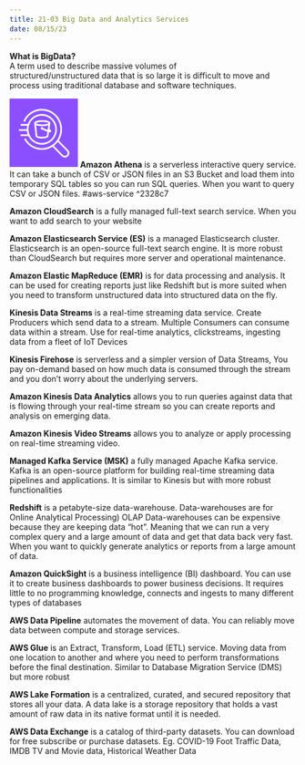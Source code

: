 ```yaml
---
title: 21-03 Big Data and Analytics Services
date: 08/15/23
---
```


**What is BigData?**  
A term used to describe massive volumes of structured/unstructured data that is so large it is difficult to move and process using traditional database and software techniques.

![35](images/icons/Athena_Icon.png) **Amazon Athena** is a serverless interactive query service. It can take a bunch of CSV or JSON files in an S3 Bucket and load them into temporary SQL tables so you can run SQL queries. When you want to query CSV or JSON files. #aws-service  ^2328c7

**Amazon CloudSearch** is a fully managed full-text search service. When you want to add search to your website

**Amazon Elasticsearch Service (ES)** is a managed Elasticsearch cluster. Elasticsearch is an open-source full-text search engine. It is more robust than CloudSearch but requires more server and operational maintenance.

**Amazon Elastic MapReduce (EMR)** is for data processing and analysis. It can be used for creating reports just like Redshift but is more suited when you need to transform unstructured data into structured data on the fly.

**Kinesis Data Streams** is a real-time streaming data service. Create Producers which send data to a stream. Multiple Consumers can consume data within a stream. Use for real-time analytics, clickstreams, ingesting data from a fleet of IoT Devices

**Kinesis Firehose** is serverless and a simpler version of Data Streams, You pay on-demand based on how much data is consumed through the stream and you don’t worry about the underlying servers.

**Amazon Kinesis Data Analytics** allows you to run queries against data that is flowing through your real-time stream so you can create reports and analysis on emerging data.

**Amazon Kinesis Video Streams** allows you to analyze or apply processing on real-time streaming video.

**Managed Kafka Service (MSK)** a fully managed Apache Kafka service. Kafka is an open-source platform for building real-time streaming data pipelines and applications. It is similar to Kinesis but with more robust functionalities

**Redshift** is a petabyte-size data-warehouse. Data-warehouses are for Online Analytical Processing) OLAP Data-warehouses can be expensive because they are keeping data “hot”. Meaning that we can run a very complex query and a large amount of data and get that data back very fast. When you want to quickly generate analytics or reports from a large amount of data.

**Amazon QuickSight** is a business intelligence (BI) dashboard. You can use it to create business dashboards to power business decisions. It requires little to no programming knowledge, connects and ingests to many different types of databases

**AWS Data Pipeline** automates the movement of data. You can reliably move data between compute and storage services.

**AWS Glue** is an Extract, Transform, Load (ETL) service. Moving data from one location to another and where you need to perform transformations before the final destination. Similar to Database Migration Service (DMS) but more robust

**AWS Lake Formation** is a centralized, curated, and secured repository that stores all your data. A data lake is a storage repository that holds a vast amount of raw data in its native format until it is needed.

**AWS Data Exchange** is a catalog of third-party datasets. You can download for free subscribe or purchase datasets. Eg. COVID-19 Foot Traffic Data, IMDB TV and Movie data, Historical Weather Data
